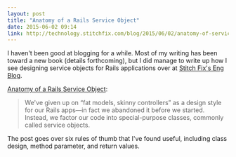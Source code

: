 ```yaml
---
layout: post
title: "Anatomy of a Rails Service Object"
date: 2015-06-02 09:14
link: http://technology.stitchfix.com/blog/2015/06/02/anatomy-of-service-objects-in-rails/
---
```


I haven't been good at blogging for a while.  Most of my writing has been toward a new book (details
forthcoming), but I did manage to write up how I see designing service objects for Rails applications
over at [Stitch Fix's Eng Blog][sf-blog].

[Anatomy of a Rails Service Object][post]:

> We've given up on “fat models, skinny controllers” as a design style for our Rails apps—in fact we abandoned it before we started. Instead, we factor our code into special-purpose classes, commonly called service objects. 

The post goes over six rules of thumb that I've found useful, including class design, method parameter,
and return values.

[post]: http://technology.stitchfix.com/blog/2015/06/02/anatomy-of-service-objects-in-rails/
[sf-blog]: http://technology.stitchfix.com/blog
